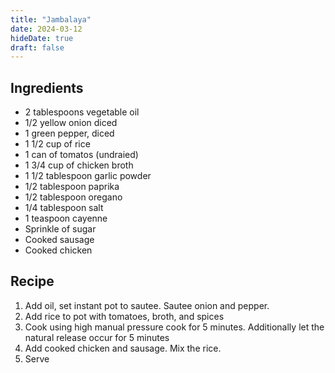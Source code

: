 ```yaml
---
title: "Jambalaya"
date: 2024-03-12
hideDate: true
draft: false
---
```


## Ingredients
- 2 tablespoons vegetable oil
- 1/2 yellow onion diced
- 1 green pepper, diced
- 1 1/2 cup of rice
- 1 can of tomatos (undraied)
- 1 3/4 cup of chicken broth
- 1 1/2 tablespoon garlic powder
- 1/2 tablespoon paprika
- 1/2 tablespoon oregano
- 1/4 tablespoon salt
- 1 teaspoon cayenne
- Sprinkle of sugar
- Cooked sausage
- Cooked chicken

## Recipe

1. Add oil, set instant pot to sautee. Sautee onion and pepper.
2. Add rice to pot with tomatoes, broth, and spices
3. Cook using high manual pressure cook for 5 minutes. Additionally let the natural release occur for 5 minutes
4. Add cooked chicken and sausage. Mix the rice.
5. Serve